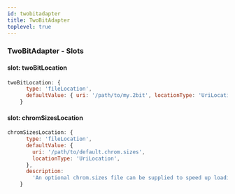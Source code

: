 ```yaml
---
id: twobitadapter
title: TwoBitAdapter
toplevel: true
---
```


### TwoBitAdapter - Slots

#### slot: twoBitLocation

```js
twoBitLocation: {
      type: 'fileLocation',
      defaultValue: { uri: '/path/to/my.2bit', locationType: 'UriLocation' },
    }
```

#### slot: chromSizesLocation

```js
chromSizesLocation: {
      type: 'fileLocation',
      defaultValue: {
        uri: '/path/to/default.chrom.sizes',
        locationType: 'UriLocation',
      },
      description:
        'An optional chrom.sizes file can be supplied to speed up loading since parsing the twobit file can take time',
    }
```
